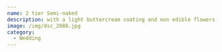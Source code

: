 ```yaml
---
name: 2 tier Semi-naked
description: with a light buttercream coating and non edible flowers
image: /img/dsc_2088.jpg
category:
  - Wedding
---
```

